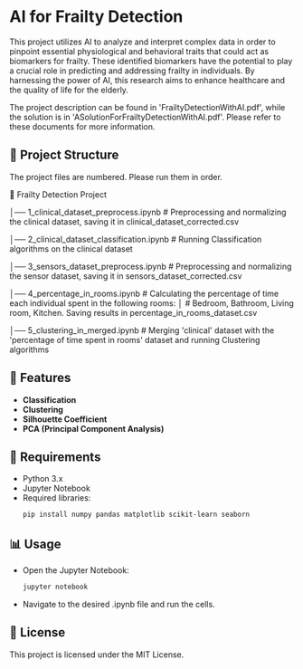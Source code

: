 # AI for Frailty Detection  

This project utilizes AI to analyze and interpret complex data in order to pinpoint essential physiological and behavioral traits that could act as biomarkers for frailty. These identified biomarkers have the potential to play a crucial role in predicting and addressing frailty in individuals. By harnessing the power of AI, this research aims to enhance healthcare and the quality of life for the elderly.

The project description can be found in 'FrailtyDetectionWithAI.pdf', while the solution is in 'ASolutionForFrailtyDetectionWithAI.pdf'. Please refer to these documents for more information.  

## 📂 Project Structure  
The project files are numbered. Please run them in order.

📂 Frailty Detection Project

│── 1_clinical_dataset_preprocess.ipynb # Preprocessing and normalizing the clinical dataset, saving it in clinical_dataset_corrected.csv

│── 2_clinical_dataset_classification.ipynb # Running Classification algorithms on the clinical dataset

│── 3_sensors_dataset_preprocess.ipynb # Preprocessing and normalizing the sensor dataset, saving it in sensors_dataset_corrected.csv

│── 4_percentage_in_rooms.ipynb # Calculating the percentage of time each individual spent in the following rooms:
│ # Bedroom, Bathroom, Living room, Kitchen. Saving results in percentage_in_rooms_dataset.csv

│── 5_clustering_in_merged.ipynb # Merging 'clinical' dataset with the 'percentage of time spent in rooms' dataset and running Clustering algorithms 

## 🚀 Features  

- **Classification**  
- **Clustering**  
- **Silhouette Coefficient**  
- **PCA (Principal Component Analysis)**  

## 🔧 Requirements  

- Python 3.x  
- Jupyter Notebook  
- Required libraries:  
  ```bash
  pip install numpy pandas matplotlib scikit-learn seaborn
  ```

## 📊 Usage
- Open the Jupyter Notebook:
  ```bash
  jupyter notebook
  ```
- Navigate to the desired .ipynb file and run the cells.

## 📜 License
This project is licensed under the MIT License.

